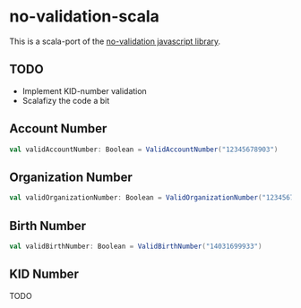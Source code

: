 # no-validation-scala

This is a scala-port of the [no-validation javascript library](http://miles.no/blogg/validering-av-norske-data).

## TODO
* Implement KID-number validation
* Scalafizy the code a bit

## Account Number
```scala
val validAccountNumber: Boolean = ValidAccountNumber("12345678903")
```

## Organization Number
```scala
val validOrganizationNumber: Boolean = ValidOrganizationNumber("123456785")
```

## Birth Number
```scala
val validBirthNumber: Boolean = ValidBirthNumber("14031699933")
```

## KID Number
TODO
